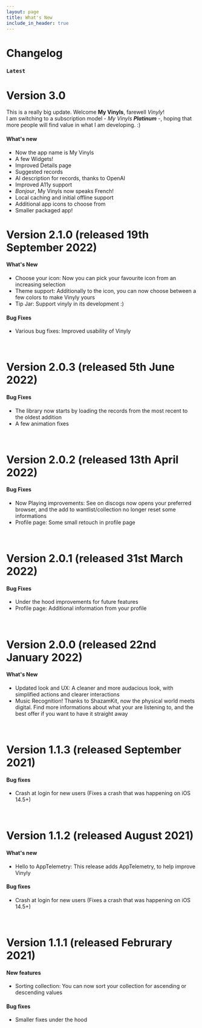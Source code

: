 ```yaml
---
layout: page
title: What's New
include_in_header: true
---
```


# Changelog

### `Latest`

# **Version 3.0**
This is a really big update. Welcome **My Vinyls**, farewell *Vinyly*!  
I am switching to a subscription model - *My Vinyls **Platinum*** -, hoping that more people will find value in what I am developing. :) 

#### What's new
- Now the app name is My Vinyls
- A few Widgets!
- Improved Details page
- Suggested records
- AI description for records, thanks to OpenAI
- Improved A11y support
- *Bonjour*, My Vinyls now speaks French! 
- Local caching and initial offline support
- Additional app icons to choose from
- Smaller packaged app!

# **Version 2.1.0** (released 19th September 2022)

#### What's New
- Choose your icon: Now you can pick your favourite icon from an increasing selection
- Theme support: Additionally to the icon, you can now choose between a few colors to make Vinyly yours
- Tip Jar: Support vinyly in its development :)

#### Bug Fixes
- Various bug fixes: Improved usability of Vinyly

<br>

# **Version 2.0.3** (released 5th June 2022)

#### Bug Fixes
- The library now starts by loading the records from the most recent to the oldest addition
- A few animation fixes

<br>

# **Version 2.0.2** (released 13th April 2022)

#### Bug Fixes
- Now Playing improvements: See on discogs now opens your preferred browser, and the add to wantlist/collection no longer reset some informations
- Profile page: Some small retouch in profile page

<br>

# **Version 2.0.1** (released 31st March 2022)

#### Bug Fixes
- Under the hood improvements for future features
- Profile page: Additional information from your profile

<br>

# **Version 2.0.0** (released 22nd January 2022)

#### What's New
- Updated look and UX: A cleaner and more audacious look, with simplified actions and clearer interactions
- Music Recognition! Thanks to ShazamKit, now the physical world meets digital. Find more informations about what your are listening to, and the best offer if you want to have it straight away

<br>

# **Version 1.1.3** (released September 2021)

#### Bug fixes
- Crash at login for new users (Fixes a crash that was happening on iOS 14.5+)

<br>

# **Version 1.1.2** (released August 2021)

#### What's new
- Hello to AppTelemetry: This release adds AppTelemetry, to help improve Vinyly

#### Bug fixes
- Crash at login for new users (Fixes a crash that was happening on iOS 14.5+)

<br>

# **Version 1.1.1** (released Februrary 2021)

#### New features
- Sorting collection: You can now sort your collection for ascending or descending values

#### Bug fixes
- Smaller fixes under the hood

<br>